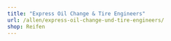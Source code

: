 ```yaml
---
title: "Express Oil Change & Tire Engineers"
url: /allen/express-oil-change-und-tire-engineers/
shop: Reifen
---
```

